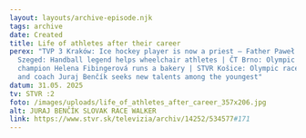 ```yaml
---
layout: layouts/archive-episode.njk
tags: archive
date: Created
title: Life of athletes after their career
perex: "TVP 3 Kraków: Ice hockey player is now a priest – Father Paweł | DUNA TV
  Szeged: Handball legend helps wheelchair athletes | ČT Brno: Olympic shot put
  champion Helena Fibingerová runs a bakery | STVR Košice: Olympic racewalker
  and coach Juraj Benčík seeks new talents among the youngest"
datum: 31.05. 2025
tv: STVR :2
foto: /images/uploads/life_of_athletes_after_career_357x206.jpg
alt: JURAJ BENČÍK SLOVAK RACE WALKER
link: https://www.stvr.sk/televizia/archiv/14252/534577#171
---
```

